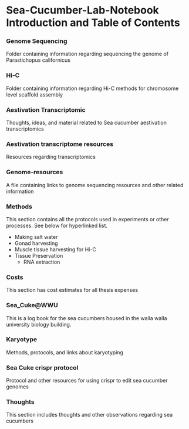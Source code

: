 # Sea-Cucumber-Lab-Notebook Introduction and Table of Contents

### Genome Sequencing
Folder containing information regarding sequencing the genome of Parastichopus californicus

### Hi-C
Folder containing information regarding Hi-C methods for chromosome level scaffold assembly

### Aestivation Transcriptomic

Thoughts, ideas, and material related to Sea cucumber aestivation transcriptomics

### Aestivation transcriptome resources

Resources regarding transcriptomics

### Genome-resources
A file containing links to genome sequencing resources and other related information

### Methods

This section contains all the protocols used in experiments or other processes. See below for hyperlinked list. 

* Making salt water
* Gonad harvesting
* Muscle tissue harvesting for Hi-C 
* Tissue Preservation
  * RNA extraction

### Costs

This section has cost estimates for all thesis expenses

### Sea_Cuke@WWU

This is a log book for the sea cucumbers housed in the walla walla university biology building.

### Karyotype
Methods, protocols, and links about karyotyping

### Sea Cuke crispr protocol

Protocol and other resources for using crispr to edit sea cucumber genomes

### Thoughts

This section includes thoughts and other observations regarding sea cucumbers 

